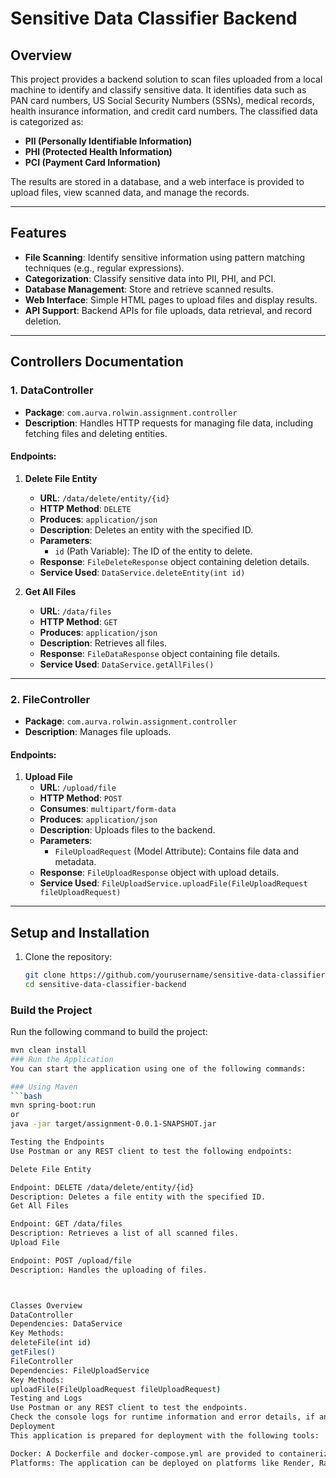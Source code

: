 # Sensitive Data Classifier Backend

## Overview
This project provides a backend solution to scan files uploaded from a local machine to identify and classify sensitive data. It identifies data such as PAN card numbers, US Social Security Numbers (SSNs), medical records, health insurance information, and credit card numbers. The classified data is categorized as:
- **PII (Personally Identifiable Information)**
- **PHI (Protected Health Information)**
- **PCI (Payment Card Information)**

The results are stored in a database, and a web interface is provided to upload files, view scanned data, and manage the records.

---

## Features
- **File Scanning**: Identify sensitive information using pattern matching techniques (e.g., regular expressions).
- **Categorization**: Classify sensitive data into PII, PHI, and PCI.
- **Database Management**: Store and retrieve scanned results.
- **Web Interface**: Simple HTML pages to upload files and display results.
- **API Support**: Backend APIs for file uploads, data retrieval, and record deletion.

---

## Controllers Documentation

### 1. DataController

- **Package**: `com.aurva.rolwin.assignment.controller`
- **Description**: Handles HTTP requests for managing file data, including fetching files and deleting entities.

#### Endpoints:
1. **Delete File Entity**
   - **URL**: `/data/delete/entity/{id}`
   - **HTTP Method**: `DELETE`
   - **Produces**: `application/json`
   - **Description**: Deletes an entity with the specified ID.
   - **Parameters**:
     - `id` (Path Variable): The ID of the entity to delete.
   - **Response**: `FileDeleteResponse` object containing deletion details.
   - **Service Used**: `DataService.deleteEntity(int id)`

2. **Get All Files**
   - **URL**: `/data/files`
   - **HTTP Method**: `GET`
   - **Produces**: `application/json`
   - **Description**: Retrieves all files.
   - **Response**: `FileDataResponse` object containing file details.
   - **Service Used**: `DataService.getAllFiles()`

---

### 2. FileController

- **Package**: `com.aurva.rolwin.assignment.controller`
- **Description**: Manages file uploads.

#### Endpoints:
1. **Upload File**
   - **URL**: `/upload/file`
   - **HTTP Method**: `POST`
   - **Consumes**: `multipart/form-data`
   - **Produces**: `application/json`
   - **Description**: Uploads files to the backend.
   - **Parameters**:
     - `FileUploadRequest` (Model Attribute): Contains file data and metadata.
   - **Response**: `FileUploadResponse` object with upload details.
   - **Service Used**: `FileUploadService.uploadFile(FileUploadRequest fileUploadRequest)`

---

## Setup and Installation

1. Clone the repository:
   ```bash
   git clone https://github.com/yourusername/sensitive-data-classifier-backend.git
   cd sensitive-data-classifier-backend
 ### Build the Project
   Run the following command to build the project:
   ```bash
   mvn clean install
### Run the Application
You can start the application using one of the following commands:

### Using Maven
```bash
mvn spring-boot:run
or 
java -jar target/assignment-0.0.1-SNAPSHOT.jar

Testing the Endpoints
Use Postman or any REST client to test the following endpoints:

Delete File Entity

Endpoint: DELETE /data/delete/entity/{id}
Description: Deletes a file entity with the specified ID.
Get All Files

Endpoint: GET /data/files
Description: Retrieves a list of all scanned files.
Upload File

Endpoint: POST /upload/file
Description: Handles the uploading of files.



Classes Overview
DataController
Dependencies: DataService
Key Methods:
deleteFile(int id)
getFiles()
FileController
Dependencies: FileUploadService
Key Methods:
uploadFile(FileUploadRequest fileUploadRequest)
Testing and Logs
Use Postman or any REST client to test the endpoints.
Check the console logs for runtime information and error details, if any.
Deployment
This application is prepared for deployment with the following tools:

Docker: A Dockerfile and docker-compose.yml are provided to containerize the application.
Platforms: The application can be deployed on platforms like Render, Railway, or Koyeb.


  
